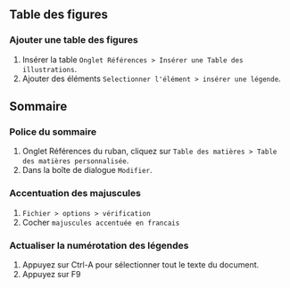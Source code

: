 ## Table des figures

### Ajouter une table des figures

1. Insérer la table `Onglet Références > Insérer une Table des illustrations`.
2. Ajouter des éléments `Selectionner l'élément > insérer une légende`.

## Sommaire 

### Police du sommaire

1. Onglet Références du ruban, cliquez sur `Table des matières > Table des matières personnalisée`.
2. Dans la boîte de dialogue `Modifier`.

### Accentuation des majuscules

1. `Fichier > options > vérification`
2. Cocher `majuscules accentuée en francais`


### Actualiser la numérotation des légendes

1. Appuyez sur Ctrl-A pour sélectionner tout le texte du document.
2. Appuyez sur F9

